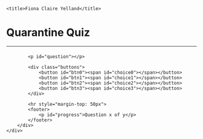 <!DOCTYPE html>

<html>
    
<head lang="en">
    <meta charset="UTF-8">
    <title>Quiz</title>
    <link rel="stylesheet" type="text/css" href="style.css">
    
    <title>Fiona Claire Yelland</title>
</head>
<body>
    <div class="grid">
        <div id="quiz">
            <h1>Quarantine Quiz</h1>
            <hr style="margin-bottom: 20px">
 
            <p id="question"></p>
 
            <div class="buttons">
                <button id="btn0"><span id="choice0"></span></button>
                <button id="btn1"><span id="choice1"></span></button>
                <button id="btn2"><span id="choice2"></span></button>
                <button id="btn3"><span id="choice3"></span></button>
            </div>
 
            <hr style="margin-top: 50px">
            <footer>
                <p id="progress">Question x of y</p>
            </footer>
        </div>
    </div>
 
 
<script src="question.mjs"></script>
 
</body>
</html>
